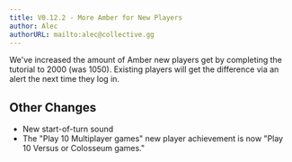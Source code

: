 ```yaml
---
title: V0.12.2 - More Amber for New Players
author: Alec
authorURL: mailto:alec@collective.gg
---
```


We've increased the amount of Amber new players get by completing the tutorial to 2000 (was 1050). Existing players will get the difference via an alert the next time they log in.

## Other Changes
- New start-of-turn sound
- The "Play 10 Multiplayer games" new player achievement is now "Play 10 Versus or Colosseum games."
